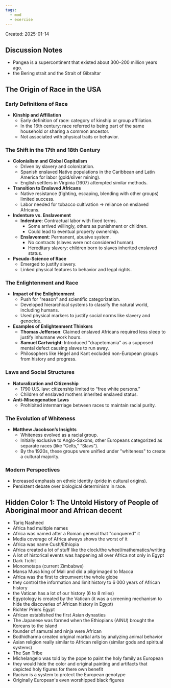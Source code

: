 ```yaml
---
tags:
  - mod
  - exercise
---
```

Created: 2025-01-14

## Discussion Notes
- Pangea is a supercontinent that existed about 300–200 million years ago.
- the Bering strait and the Strait of Gibraltar 

## The Origin of Race in the USA

### Early Definitions of Race
- **Kinship and Affiliation**
    - Early definition of race: category of kinship or group affiliation.
    - In the 16th century: race referred to being part of the same household or sharing a common ancestor.
    - Not associated with physical traits or behavior.
### The Shift in the 17th and 18th Century
- **Colonialism and Global Capitalism**
    - Driven by slavery and colonization.
    - Spanish enslaved Native populations in the Caribbean and Latin America for labor (gold/silver mining).
    - English settlers in Virginia (1607) attempted similar methods.
- **Transition to Enslaved Africans**
    - Native resistance (fighting, escaping, blending with other groups) limited success.
    - Labor needed for tobacco cultivation → reliance on enslaved Africans.
- **Indenture vs. Enslavement**
    - **Indenture**: Contractual labor with fixed terms.
        - Some arrived willingly, others as punishment or children.
        - Could lead to eventual property ownership.
    - **Enslavement**: Permanent, abusive system.
        - No contracts (slaves were not considered human).
        - Hereditary slavery: children born to slaves inherited enslaved status.
- **Pseudo-Science of Race**
    - Emerged to justify slavery.
    - Linked physical features to behavior and legal rights.
### The Enlightenment and Race
- **Impact of the Enlightenment**
    - Push for "reason" and scientific categorization.
    - Developed hierarchical systems to classify the natural world, including humans.
    - Used physical markers to justify social norms like slavery and genocide.
- **Examples of Enlightenment Thinkers**
    - **Thomas Jefferson**: Claimed enslaved Africans required less sleep to justify inhumane work hours.
    - **Samuel Cartwright**: Introduced "drapetomania" as a supposed mental defect causing slaves to run away.
    - Philosophers like Hegel and Kant excluded non-European groups from history and progress.
### Laws and Social Structures
- **Naturalization and Citizenship**
    - 1790 U.S. law: citizenship limited to “free white persons.”
    - Children of enslaved mothers inherited enslaved status.
- **Anti-Miscegenation Laws**
    - Prohibited intermarriage between races to maintain racial purity.
### The Evolution of Whiteness
- **Matthew Jacobson’s Insights**
    - Whiteness evolved as a racial group.
    - Initially exclusive to Anglo-Saxons; other Europeans categorized as separate races (like “Celts,” “Slavs”).
    - By the 1920s, these groups were unified under "whiteness" to create a cultural majority.
### Modern Perspectives
- Increased emphasis on ethnic identity (pride in cultural origins).
- Persistent debate over biological determinism in race.
  
## Hidden Color 1: The Untold History of People of Aboriginal moor and African decent
- Tariq Nasheed
- Africa had multiple names
- Africa was named after a Roman general that "conquered" it
- Media coverage of Africa always shows the worst of it
- Africa was name Cush/Ethiopia
- Africa created a lot of stuff like the clock/the wheel/mathematics/writing
- A lot of historical events was happening all over Africa not only in Egypt
- Dark Tichit
- Monomotapa (current Zimbabwe)
- Mansa Musa king of Mali and did a pilgrimaged to Macca
- Africa was the first to circumvent the whole globe
- they control the information and limit history to 6 000 years of African history
- the Vatican has a lot of our history (6 to 8 miles)
- Egyptology is created by the Vatican (it was a screening mechanism to hide the discoveries of African history in Egypt)
- Richter Priers Egypt
- African established the first Asian dynasties
- The Japanese was formed when the Ethiopians (AINU) brought the Koreans to the island
- founder of samurai and ninja were African
- Bodhidharma created original martial arts by analyzing animal behavior
- Asian religion really similar to African religion (similar gods and spiritual systems)
- The San Tribe
- Michelangelo was told by the pope to paint the holy family as European
- they would hide the color and original painting and artifacts that depicted holy figures for there own benefit
- Racism is a system to protect the European genotype 
- Originally European's even worshipped black figures
